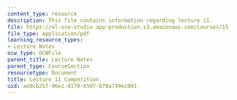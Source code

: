 ```yaml
---
content_type: resource
description: This file contains information regarding lecture 11.
file: https://ol-ocw-studio-app-production.s3.amazonaws.com/courses/15-390-new-enterprises-spring-2013/ae8cb25f96e1d1706507b78a749ec801_MIT15_390S13_lec11.pdf
file_type: application/pdf
learning_resource_types:
- Lecture Notes
ocw_type: OCWFile
parent_title: Lecture Notes
parent_type: CourseSection
resourcetype: Document
title: Lecture 11 Competition
uid: ae8cb25f-96e1-d170-6507-b78a749ec801
---
```

